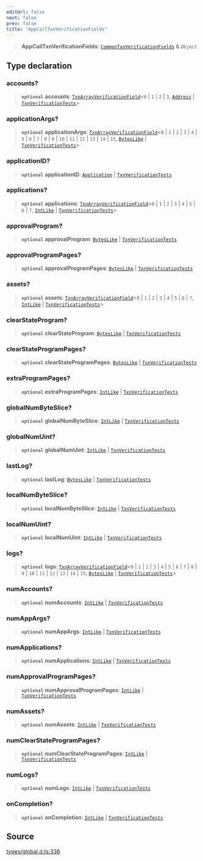 ```yaml
---
editUrl: false
next: false
prev: false
title: "AppCallTxnVerificationFields"
---
```


> **AppCallTxnVerificationFields**: [`CommonTxnVerificationFields`](CommonTxnVerificationFields.md) & `Object`

## Type declaration

### accounts?

> **`optional`** **accounts**: [`TxnArrayVerificationField`](TxnArrayVerificationField.md)\<`0` \| `1` \| `2` \| `3`, [`Address`](../classes/Address.md) \| [`TxnVerificationTests`](TxnVerificationTests.md)\>

### applicationArgs?

> **`optional`** **applicationArgs**: [`TxnArrayVerificationField`](TxnArrayVerificationField.md)\<`0` \| `1` \| `2` \| `3` \| `4` \| `5` \| `6` \| `7` \| `8` \| `9` \| `10` \| `11` \| `12` \| `13` \| `14` \| `15`, [`BytesLike`](BytesLike.md) \| [`TxnVerificationTests`](TxnVerificationTests.md)\>

### applicationID?

> **`optional`** **applicationID**: [`Application`](../classes/Application.md) \| [`TxnVerificationTests`](TxnVerificationTests.md)

### applications?

> **`optional`** **applications**: [`TxnArrayVerificationField`](TxnArrayVerificationField.md)\<`0` \| `1` \| `2` \| `3` \| `4` \| `5` \| `6` \| `7`, [`IntLike`](IntLike.md) \| [`TxnVerificationTests`](TxnVerificationTests.md)\>

### approvalProgram?

> **`optional`** **approvalProgram**: [`BytesLike`](BytesLike.md) \| [`TxnVerificationTests`](TxnVerificationTests.md)

### approvalProgramPages?

> **`optional`** **approvalProgramPages**: [`BytesLike`](BytesLike.md) \| [`TxnVerificationTests`](TxnVerificationTests.md)

### assets?

> **`optional`** **assets**: [`TxnArrayVerificationField`](TxnArrayVerificationField.md)\<`0` \| `1` \| `2` \| `3` \| `4` \| `5` \| `6` \| `7`, [`IntLike`](IntLike.md) \| [`TxnVerificationTests`](TxnVerificationTests.md)\>

### clearStateProgram?

> **`optional`** **clearStateProgram**: [`BytesLike`](BytesLike.md) \| [`TxnVerificationTests`](TxnVerificationTests.md)

### clearStateProgramPages?

> **`optional`** **clearStateProgramPages**: [`BytesLike`](BytesLike.md) \| [`TxnVerificationTests`](TxnVerificationTests.md)

### extraProgramPages?

> **`optional`** **extraProgramPages**: [`IntLike`](IntLike.md) \| [`TxnVerificationTests`](TxnVerificationTests.md)

### globalNumByteSlice?

> **`optional`** **globalNumByteSlice**: [`IntLike`](IntLike.md) \| [`TxnVerificationTests`](TxnVerificationTests.md)

### globalNumUint?

> **`optional`** **globalNumUint**: [`IntLike`](IntLike.md) \| [`TxnVerificationTests`](TxnVerificationTests.md)

### lastLog?

> **`optional`** **lastLog**: [`BytesLike`](BytesLike.md) \| [`TxnVerificationTests`](TxnVerificationTests.md)

### localNumByteSlice?

> **`optional`** **localNumByteSlice**: [`IntLike`](IntLike.md) \| [`TxnVerificationTests`](TxnVerificationTests.md)

### localNumUint?

> **`optional`** **localNumUint**: [`IntLike`](IntLike.md) \| [`TxnVerificationTests`](TxnVerificationTests.md)

### logs?

> **`optional`** **logs**: [`TxnArrayVerificationField`](TxnArrayVerificationField.md)\<`0` \| `1` \| `2` \| `3` \| `4` \| `5` \| `6` \| `7` \| `8` \| `9` \| `10` \| `11` \| `12` \| `13` \| `14` \| `15`, [`BytesLike`](BytesLike.md) \| [`TxnVerificationTests`](TxnVerificationTests.md)\>

### numAccounts?

> **`optional`** **numAccounts**: [`IntLike`](IntLike.md) \| [`TxnVerificationTests`](TxnVerificationTests.md)

### numAppArgs?

> **`optional`** **numAppArgs**: [`IntLike`](IntLike.md) \| [`TxnVerificationTests`](TxnVerificationTests.md)

### numApplications?

> **`optional`** **numApplications**: [`IntLike`](IntLike.md) \| [`TxnVerificationTests`](TxnVerificationTests.md)

### numApprovalProgramPages?

> **`optional`** **numApprovalProgramPages**: [`IntLike`](IntLike.md) \| [`TxnVerificationTests`](TxnVerificationTests.md)

### numAssets?

> **`optional`** **numAssets**: [`IntLike`](IntLike.md) \| [`TxnVerificationTests`](TxnVerificationTests.md)

### numClearStateProgramPages?

> **`optional`** **numClearStateProgramPages**: [`IntLike`](IntLike.md) \| [`TxnVerificationTests`](TxnVerificationTests.md)

### numLogs?

> **`optional`** **numLogs**: [`IntLike`](IntLike.md) \| [`TxnVerificationTests`](TxnVerificationTests.md)

### onCompletion?

> **`optional`** **onCompletion**: [`IntLike`](IntLike.md) \| [`TxnVerificationTests`](TxnVerificationTests.md)

## Source

[types/global.d.ts:336](https://github.com/algorandfoundation/tealscript/blob/18ba30a9/types/global.d.ts#L336)
